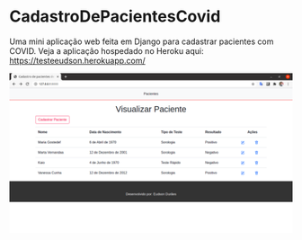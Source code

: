 # CadastroDePacientesCovid
Uma mini aplicação web feita em Django para cadastrar pacientes com COVID.
Veja a aplicação hospedado no Heroku aqui:
https://testeeudson.herokuapp.com/

![alt text](https://github.com/SobrancelhaDoDragao/CadastroDePacientesCovid/blob/master/CadastrodeCovidDjango.png)


